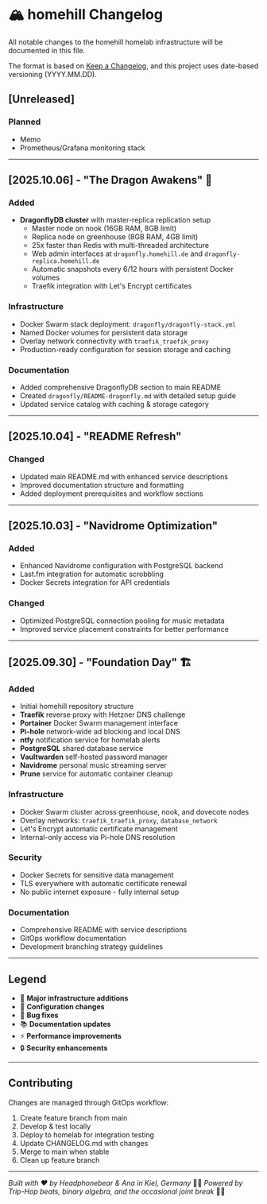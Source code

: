 # 🏔️ homehill Changelog

All notable changes to the homehill homelab infrastructure will be documented in this file.

The format is based on [Keep a Changelog](https://keepachangelog.com/en/1.0.0/),
and this project uses date-based versioning (YYYY.MM.DD).

## [Unreleased]
### Planned
- Memo 
- Prometheus/Grafana monitoring stack

---

## [2025.10.06] - "The Dragon Awakens" 🐉
### Added
- **DragonflyDB cluster** with master-replica replication setup
  - Master node on nook (16GB RAM, 8GB limit)
  - Replica node on greenhouse (8GB RAM, 4GB limit)
  - 25x faster than Redis with multi-threaded architecture
  - Web admin interfaces at `dragonfly.homehill.de` and `dragonfly-replica.homehill.de`
  - Automatic snapshots every 6/12 hours with persistent Docker volumes
  - Traefik integration with Let's Encrypt certificates

### Infrastructure
- Docker Swarm stack deployment: `dragonfly/dragonfly-stack.yml`
- Named Docker volumes for persistent data storage
- Overlay network connectivity with `traefik_traefik_proxy`
- Production-ready configuration for session storage and caching

### Documentation
- Added comprehensive DragonflyDB section to main README
- Created `dragonfly/README-dragonfly.md` with detailed setup guide
- Updated service catalog with caching & storage category

---

## [2025.10.04] - "README Refresh"
### Changed
- Updated main README.md with enhanced service descriptions
- Improved documentation structure and formatting
- Added deployment prerequisites and workflow sections

---

## [2025.10.03] - "Navidrome Optimization"
### Added
- Enhanced Navidrome configuration with PostgreSQL backend
- Last.fm integration for automatic scrobbling
- Docker Secrets integration for API credentials

### Changed
- Optimized PostgreSQL connection pooling for music metadata
- Improved service placement constraints for better performance

---

## [2025.09.30] - "Foundation Day" 🏗️
### Added
- Initial homehill repository structure
- **Traefik** reverse proxy with Hetzner DNS challenge
- **Portainer** Docker Swarm management interface  
- **Pi-hole** network-wide ad blocking and local DNS
- **ntfy** notification service for homelab alerts
- **PostgreSQL** shared database service
- **Vaultwarden** self-hosted password manager
- **Navidrome** personal music streaming server
- **Prune** service for automatic container cleanup

### Infrastructure  
- Docker Swarm cluster across greenhouse, nook, and dovecote nodes
- Overlay networks: `traefik_traefik_proxy`, `database_network`
- Let's Encrypt automatic certificate management
- Internal-only access via Pi-hole DNS resolution

### Security
- Docker Secrets for sensitive data management
- TLS everywhere with automatic certificate renewal
- No public internet exposure - fully internal setup

### Documentation
- Comprehensive README with service descriptions
- GitOps workflow documentation
- Development branching strategy guidelines

---

## Legend
- 🐉 **Major infrastructure additions**
- 🔧 **Configuration changes**  
- 🐛 **Bug fixes**
- 📚 **Documentation updates**
- ⚡ **Performance improvements**
- 🔒 **Security enhancements**

---

## Contributing
Changes are managed through GitOps workflow:
1. Create feature branch from main
2. Develop & test locally  
3. Deploy to homelab for integration testing
4. Update CHANGELOG.md with changes
5. Merge to main when stable
6. Clean up feature branch

---

*Built with ❤️ by Headphonebear & Ana in Kiel, Germany* 🐻💋
*Powered by Trip-Hop beats, binary algebra, and the occasional joint break* 🌿✨
